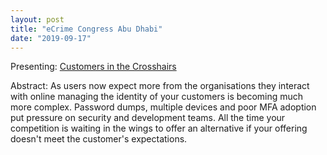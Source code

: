 ```yaml
---
layout: post
title: "eCrime Congress Abu Dhabi"
date: "2019-09-17"
---
```


Presenting: [Customers in the Crosshairs](https://andymarch.co.uk/customersinthcrosshairs)

Abstract: As users now expect more from the organisations they interact with online managing the identity of your customers is becoming much more complex. Password dumps, multiple devices and poor MFA adoption put pressure on security and development teams. All the time your competition is waiting in the wings to offer an alternative if your offering doesn't meet the customer's expectations.

